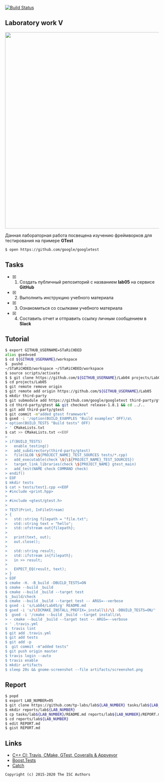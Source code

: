 [![Build Status](https://travis-ci.com/STaRiCHDED/Lab05.svg?branch=master)](https://travis-ci.com/STaRiCHDED/Lab05)
## Laboratory work V

<a href="https://yandex.ru/efir/?stream_id=vQw_LH0UfN6I"><img src="https://raw.githubusercontent.com/tp-labs/lab05/master/preview.png" width="640"/></a>

Данная лабораторная работа посвещена изучению фреймворков для тестирования на примере **GTest**

```sh
$ open https://github.com/google/googletest
```

## Tasks

- [x] 1. Создать публичный репозиторий с названием **lab05** на сервисе **GitHub**
- [x] 2. Выполнить инструкцию учебного материала
- [x] 3. Ознакомиться со ссылками учебного материала
- [x] 4. Составить отчет и отправить ссылку личным сообщением в **Slack**

## Tutorial
```sh
$ export GITHUB_USERNAME=STaRiCHDED
alias gsed=sed
$ cd ${GITHUB_USERNAME}/workspace
$  pushd .
~/STaRiCHDED/workspace ~/STaRiCHDED/workspace
$ source scripts/activate
$ $ git clone https://github.com/${GITHUB_USERNAME}/Lab04 projects/Lab05
$ cd projects/Lab05
$ git remote remove origin
$ git remote add origin https://github.com/${GITHUB_USERNAME}/Lab05
$ mkdir third-party
$ git submodule add https://github.com/google/googletest third-party/gtest
$ cd third-party/gtest && git checkout release-1.8.1 && cd ../..
$ git add third-party/gtest
$ git commit -m"added gtest framework"
$ gsed -i '/option(BUILD_EXAMPLES "Build examples" OFF)/a\
> option(BUILD_TESTS "Build tests" OFF)
> ' CMakeLists.txt
$ cat >> CMakeLists.txt <<EOF
> 
> if(BUILD_TESTS)
>   enable_testing()
>   add_subdirectory(third-party/gtest)
>   file(GLOB \${PROJECT_NAME}_TEST_SOURCES tests/*.cpp)
>   add_executable(check \${\${PROJECT_NAME}_TEST_SOURCES})
>   target_link_libraries(check \${PROJECT_NAME} gtest_main)
>   add_test(NAME check COMMAND check)
> endif()
> EOF
$ mkdir tests
$ cat > tests/test1.cpp <<EOF
> #include <print.hpp>
> 
> #include <gtest/gtest.h>
> 
> TEST(Print, InFileStream)
> {
>   std::string filepath = "file.txt";
>   std::string text = "hello";
>   std::ofstream out{filepath};
> 
>   print(text, out);
>   out.close();
> 
>   std::string result;
>   std::ifstream in{filepath};
>   in >> result;
> 
>   EXPECT_EQ(result, text);
> }
> EOF
$ cmake -H. -B_build -DBUILD_TESTS=ON
$ cmake --build _build
$ cmake --build _build --target test
$ _build/check
$ cmake --build _build --target test -- ARGS=--verbose
$ gsed -i 's/Lab04/Lab05/g' README.md
$ gsed -i 's/\(DCMAKE_INSTALL_PREFIX=_install\)/\1 -DBUILD_TESTS=ON/' .travis.yml
$  gsed -i '/cmake --build _build --target install/a\
> - cmake --build _build --target test -- ARGS=--verbose
> ' .travis.yml
$  travis lint
$ git add .travis.yml
$ git add tests
$ git add -p
$  git commit -m"added tests"
$ git push origin master
$ travis login --auto
$ travis enable
$ mkdir artifacts
$ sleep 20s && gnome-screenshot --file artifacts/screenshot.png
```
## Report

```sh
$ popd
$ export LAB_NUMBER=05
$ git clone https://github.com/tp-labs/lab${LAB_NUMBER} tasks/lab${LAB_NUMBER}
$ mkdir reports/lab${LAB_NUMBER}
$ cp tasks/lab${LAB_NUMBER}/README.md reports/lab${LAB_NUMBER}/REPORT.md
$ cd reports/lab${LAB_NUMBER}
$ edit REPORT.md
$ gist REPORT.md
```
## Links
- [C++ CI: Travis, CMake, GTest, Coveralls & Appveyor](http://david-grs.github.io/cpp-clang-travis-cmake-gtest-coveralls-appveyor/)
- [Boost.Tests](http://www.boost.org/doc/libs/1_63_0/libs/test/doc/html/)
- [Catch](https://github.com/catchorg/Catch2)

```
Copyright (c) 2015-2020 The ISC Authors
```
